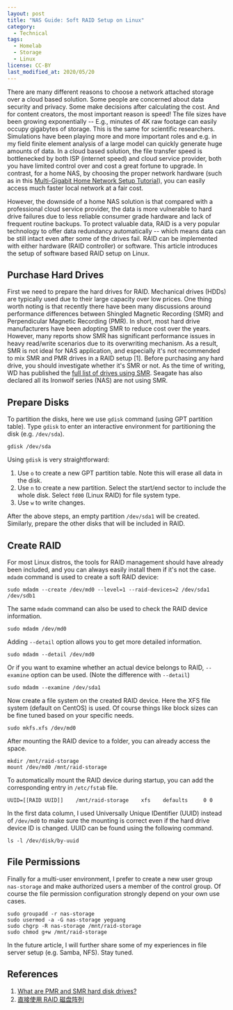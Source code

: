 ```yaml
---
layout: post
title: "NAS Guide: Soft RAID Setup on Linux"
category:
  - Technical
tags:
  - Homelab
  - Storage
  - Linux
license: CC-BY
last_modified_at: 2020/05/20
---
```


There are many different reasons to choose a network attached storage over a cloud based solution. Some people are concerned about data security and privacy. Some make decisions after calculating the cost. And for content creators, the most important reason is speed! The file sizes have been growing exponentially -- E.g., minutes of 4K raw footage can easily occupy gigabytes of storage. This is the same for scientific researchers. Simulations have been playing more and more important roles and e.g. in my field finite element analysis of a large model can quickly generate huge amounts of data. In a cloud based solution, the file transfer speed is bottlenecked by both ISP (internet speed) and cloud service provider, both you have limited control over and cost a great fortune to upgrade. In contrast, for a home NAS, by choosing the proper network hardware (such as in this [Multi-Gigabit Home Network Setup Tutorial](/blog/2020/04/18/multi-gigabit-network)), you can easily access much faster local network at a fair cost.

However, the downside of a home NAS solution is that compared with a professional cloud service provider, the data is more vulnerable to hard drive failures due to less reliable consumer grade hardware and lack of frequent routine backups. To protect valuable data, RAID is a very popular technology to offer data redundancy automatically -- which means data can be still intact even after some of the drives fail. RAID can be implemented with either hardware (RAID controller) or software. This article introduces the setup of software based RAID setup on Linux. 

## Purchase Hard Drives

First we need to prepare the hard drives for RAID. Mechanical drives (HDDs) are typically used due to their large capacity over low prices. One thing worth noting is that recently there have been many discussions around performance differences between Shingled Magnetic Recording (SMR) and Perpendicular Magnetic Recording (PMR). In short, most hard drive manufacturers have been adopting SMR to reduce cost over the years. However, many reports show SMR has significant performance issues in heavy read/write scenarios due to its overwriting mechanism. As a result, SMR is not ideal for NAS application, and especially it's not recommended to mix SMR and PMR drives in a RAID setup [1]. Before purchasing any hard drive, you should investigate whether it's SMR or not. As the time of writing, WD has published the [full list of drives using SMR](https://blog.westerndigital.com/wp-content/uploads/2020/04/2020_04_22_WD_SMR_SKUs_1Slide.pdf). Seagate has also declared all its Ironwolf series (NAS) are not using SMR.

## Prepare Disks

To partition the disks, here we use `gdisk` command (using GPT partition table). Type `gdisk` to enter an interactive environment for partitioning the disk (e.g. `/dev/sda`).

```shell
gdisk /dev/sda
```

Using `gdisk` is very straightforward:

1. Use `o` to create a new GPT partition table. Note this will erase all data in the disk.
2. Use `n` to create a new partition. Select the start/end sector to include the whole disk. Select `fd00` (Linux RAID) for file system type.
3. Use `w` to write changes.

After the above steps, an empty partition `/dev/sda1` will be created. Similarly, prepare the other disks that will be included in RAID. 

## Create RAID

For most Linux distros, the tools for RAID management should have already been included, and you can always easily install them if it's not the case. `mdadm` command is used to create a soft RAID device:

```shell
sudo mdadm --create /dev/md0 --level=1 --raid-devices=2 /dev/sda1 /dev/sdb1
```

The same `mdadm` command can also be used to check the RAID device information. 

```shell
sudo mdadm /dev/md0
```

Adding `--detail` option allows you to get more detailed information.

```shell
sudo mdadm --detail /dev/md0
```

Or if you want to examine whether an actual device belongs to RAID, `--examine` option can be used. (Note the difference with `--detail`)

```shell
sudo mdadm --examine /dev/sda1
```

Now create a file system on the created RAID device. Here the XFS file system (default on CentOS) is used. Of course things like block sizes can be fine tuned based on your specific needs.

```shell
sudo mkfs.xfs /dev/md0
```

After mounting the RAID device to a folder, you can already access the space. 

```shell
mkdir /mnt/raid-storage
mount /dev/md0 /mnt/raid-storage
```

To automatically mount the RAID device during startup, you can add the corresponding entry in `/etc/fstab` file. 

```
UUID=[[RAID UUID]]    /mnt/raid-storage    xfs    defaults     0 0
```

In the first data column, I used Universally Unique IDentifier (UUID) instead of `/dev/md0` to make sure the mounting is correct even if the hard drive device ID is changed. UUID can be found using the following command.

```shell
ls -l /dev/disk/by-uuid
```

## File Permissions

Finally for a multi-user environment, I prefer to create a new user group `nas-storage` and make authorized users a member of the control group. Of course the file permission configuration strongly depend on your own use cases.

```shell
sudo groupadd -r nas-storage
sudo usermod -a -G nas-storage yeguang
sudo chgrp -R nas-storage /mnt/raid-storage
sudo chmod g+w /mnt/raid-storage
```

In the future article, I will further share some of my experiences in file server setup (e.g. Samba, NFS). Stay tuned. 

## References

1. [What are PMR and SMR hard disk drives?](https://www.synology.com/en-us/knowledgebase/DSM/tutorial/Storage/PMR_SMR_hard_disk_drives)
2. [直接使用 RAID 磁盘阵列](https://github.com/getnas/getnas/blob/master/storage/case-three.md)